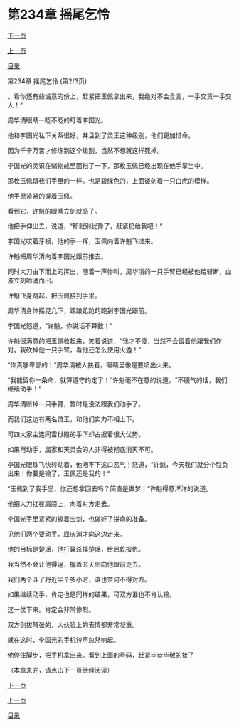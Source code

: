 <h1>第234章    摇尾乞怜</h1>
            <div><p><a href="./0701_%E7%AC%AC234%E7%AB%A0_%E6%91%87%E5%B0%BE%E4%B9%9E%E6%80%9C.md">下一页</a></p><p><a href="./0699_%E7%AC%AC234%E7%AB%A0_%E6%91%87%E5%B0%BE%E4%B9%9E%E6%80%9C.md">上一页</a></p><p><a href="../">目录</a></p></div>
            <div><p>第234章    摇尾乞怜 (第2/3页)</p><p>。看你还有些诚意的份上，赶紧把玉佩拿出来，我绝对不会食言，一手交货一手交人！“</p><p>周华清眼睛一眨不眨的盯着李国光。</p><p>他和李国光私下关系很好，并且到了灵王这种级别，他们更加惜命。</p><p>因为千辛万苦才修炼到这个级别，当然不想就这样死掉。</p><p>李国光的灵识在储物戒里面扫了一下，那枚玉佩已经出现在他手掌当中。</p><p>那枚玉佩跟我们手里的一样。也是碧绿色的，上面镂刻着一只白虎的模样。</p><p>他手里紧紧的握着玉佩。</p><p>看到它，许魁的眼睛立刻就亮了。</p><p>他把手伸出去，说道，“那就别犹豫了，赶紧扔给我吧！“</p><p>李国光咬着牙根，他的手一挥，玉佩向着许魁飞过来。</p><p>许魁把周华清向着李国光跟前推去。</p><p>同时大刀由下而上的挥出，随着一声惨叫，周华清的一只手臂已经被他给斩断，血液立刻喷涌而出。</p><p>许魁飞身跳起，把玉佩接到手里。</p><p>周华清身体摇晃几下，踉踉跄跄的跑到李国光跟前。</p><p>李国光怒道，“许魁，你说话不算数！“</p><p>许魁很满意的把玉佩收起来，笑着说道，“我才不傻，当然不会留着他跟我们作对。我砍掉他一只手臂，看他还怎么使用火遁！“</p><p>“你真够卑鄙的！“周华清被人扶着，眼睛里像是要喷出火来。</p><p>“我能留你一条命，就算遵守约定了！“许魁毫不在意的说道，“不服气的话，我们继续动手！“</p><p>周华清断掉一只手臂，暂时是没法跟我们动手了。</p><p>而我们这边有两名灵王，和他们实力不相上下。</p><p>可四大家主连同雷狱殿的手下却占据着很大优势。</p><p>如果再动手，屈家和天灵会的人非得被彻底消灭不可。</p><p>李国光眼珠飞快转动着，他咽不下这口恶气！怒道，“许魁，今天我们就分个胜负出来！你要是输了，玉佩还是我的！“</p><p>“玉佩到了我手里，你还想拿回去吗？简直是做梦！“许魁得意洋洋的说道。</p><p>他把大刀扛在肩膀上，向着对方走去。</p><p>李国光手里紧紧的握着宝剑，也做好了拼命的准备。</p><p>见他们两个要动手，屈庆渊才向这边走来。</p><p>他的目标是楚瑶，他打算杀掉楚瑶，给屈乾报仇。</p><p>我当然不会让他得逞，握着玄天剑向他跟前走去。</p><p>我们两个斗了将近半个多小时，谁也奈何不得对方。</p><p>如果继续动手，肯定也是同样的结果，可双方谁也不肯认输。</p><p>这一仗下来。肯定会非常惨烈。</p><p>双方剑拔弩张的，大伙脸上的表情都非常凝重。</p><p>就在这时，李国光的手机铃声忽然响起。</p><p>他停住脚步，把手机拿出来。看到上面的号码，赶紧毕恭毕敬的接了</p><p>（本章未完，请点击下一页继续阅读）</p></div>
            <div><p><a href="./0701_%E7%AC%AC234%E7%AB%A0_%E6%91%87%E5%B0%BE%E4%B9%9E%E6%80%9C.md">下一页</a></p><p><a href="./0699_%E7%AC%AC234%E7%AB%A0_%E6%91%87%E5%B0%BE%E4%B9%9E%E6%80%9C.md">上一页</a></p><p><a href="../">目录</a></p></div>